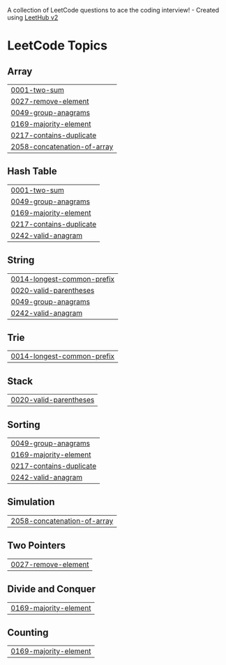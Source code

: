 A collection of LeetCode questions to ace the coding interview! - Created using [LeetHub v2](https://github.com/arunbhardwaj/LeetHub-2.0)
<!---LeetCode Topics Start-->
# LeetCode Topics
## Array
|  |
| ------- |
| [0001-two-sum](https://github.com/Shubhayang6/Leetcode_daily/tree/master/0001-two-sum) |
| [0027-remove-element](https://github.com/Shubhayang6/Leetcode_daily/tree/master/0027-remove-element) |
| [0049-group-anagrams](https://github.com/Shubhayang6/Leetcode_daily/tree/master/0049-group-anagrams) |
| [0169-majority-element](https://github.com/Shubhayang6/Leetcode_daily/tree/master/0169-majority-element) |
| [0217-contains-duplicate](https://github.com/Shubhayang6/Leetcode_daily/tree/master/0217-contains-duplicate) |
| [2058-concatenation-of-array](https://github.com/Shubhayang6/Leetcode_daily/tree/master/2058-concatenation-of-array) |
## Hash Table
|  |
| ------- |
| [0001-two-sum](https://github.com/Shubhayang6/Leetcode_daily/tree/master/0001-two-sum) |
| [0049-group-anagrams](https://github.com/Shubhayang6/Leetcode_daily/tree/master/0049-group-anagrams) |
| [0169-majority-element](https://github.com/Shubhayang6/Leetcode_daily/tree/master/0169-majority-element) |
| [0217-contains-duplicate](https://github.com/Shubhayang6/Leetcode_daily/tree/master/0217-contains-duplicate) |
| [0242-valid-anagram](https://github.com/Shubhayang6/Leetcode_daily/tree/master/0242-valid-anagram) |
## String
|  |
| ------- |
| [0014-longest-common-prefix](https://github.com/Shubhayang6/Leetcode_daily/tree/master/0014-longest-common-prefix) |
| [0020-valid-parentheses](https://github.com/Shubhayang6/Leetcode_daily/tree/master/0020-valid-parentheses) |
| [0049-group-anagrams](https://github.com/Shubhayang6/Leetcode_daily/tree/master/0049-group-anagrams) |
| [0242-valid-anagram](https://github.com/Shubhayang6/Leetcode_daily/tree/master/0242-valid-anagram) |
## Trie
|  |
| ------- |
| [0014-longest-common-prefix](https://github.com/Shubhayang6/Leetcode_daily/tree/master/0014-longest-common-prefix) |
## Stack
|  |
| ------- |
| [0020-valid-parentheses](https://github.com/Shubhayang6/Leetcode_daily/tree/master/0020-valid-parentheses) |
## Sorting
|  |
| ------- |
| [0049-group-anagrams](https://github.com/Shubhayang6/Leetcode_daily/tree/master/0049-group-anagrams) |
| [0169-majority-element](https://github.com/Shubhayang6/Leetcode_daily/tree/master/0169-majority-element) |
| [0217-contains-duplicate](https://github.com/Shubhayang6/Leetcode_daily/tree/master/0217-contains-duplicate) |
| [0242-valid-anagram](https://github.com/Shubhayang6/Leetcode_daily/tree/master/0242-valid-anagram) |
## Simulation
|  |
| ------- |
| [2058-concatenation-of-array](https://github.com/Shubhayang6/Leetcode_daily/tree/master/2058-concatenation-of-array) |
## Two Pointers
|  |
| ------- |
| [0027-remove-element](https://github.com/Shubhayang6/Leetcode_daily/tree/master/0027-remove-element) |
## Divide and Conquer
|  |
| ------- |
| [0169-majority-element](https://github.com/Shubhayang6/Leetcode_daily/tree/master/0169-majority-element) |
## Counting
|  |
| ------- |
| [0169-majority-element](https://github.com/Shubhayang6/Leetcode_daily/tree/master/0169-majority-element) |
<!---LeetCode Topics End-->